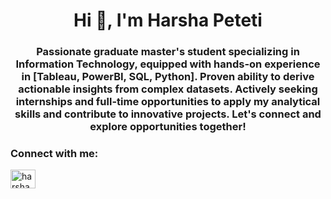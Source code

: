 <h1 align="center">Hi 👋, I'm Harsha Peteti</h1>
<h3 align="center">Passionate graduate master's student specializing in Information Technology, equipped with hands-on experience in [Tableau, PowerBI, SQL, Python]. Proven ability to derive actionable insights from complex datasets. Actively seeking internships and full-time opportunities to apply my analytical skills and contribute to innovative projects. Let's connect and explore opportunities together!</h3>

<h3 align="left">Connect with me:</h3>
<p align="left">
<a href="https://linkedin.com/in/harshapeteti" target="blank"><img align="center" src="https://raw.githubusercontent.com/rahuldkjain/github-profile-readme-generator/master/src/images/icons/Social/linked-in-alt.svg" alt="harshapeteti" height="30" width="40" /></a>
</p>




